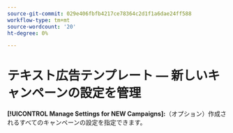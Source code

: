 ```yaml
---
source-git-commit: 029e406fbfb4217ce78364c2d1f1a6dae24ff588
workflow-type: tm+mt
source-wordcount: '20'
ht-degree: 0%

---
```

# テキスト広告テンプレート — 新しいキャンペーンの設定を管理

**[!UICONTROL Manage Settings for NEW Campaigns]:**（オプション）作成されるすべてのキャンペーンの設定を指定できます。

